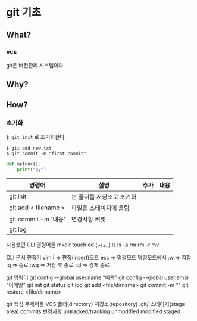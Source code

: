 # git 기초



## What?

### vcs

git은 버전관리 시스템이다.



## Why?





## How?

### 초기화

`$ git init` 로 초기화한다.



```
$ git add new.txt
$ git commit -m "first commit"
```

```python
def myfunc():
	print("py")
```



| 명령어               | 설명                      | 추가 | 내용 |
| -------------------- | ------------------------- | ---- | ---- |
| git init             | 본 폴더를 저장소로 초기화 |      |      |
| git add < filename > | 파일을 스테이지에 올림    |      |      |
| git commit -m '내용' | 변경사항 커밋             |      |      |
| git log              |                           |      |      |



사용했던 CLI 명령어들
mkdir
touch
cd (~/./..)
ls
ls -a
rm
rm -r
mv

CLI 문서 편집기 vim
i => 편집(insert)모드
esc => 명령모드
명령모드에서
:w => 저장
:q => 종료
:wq => 저장 후 종료
:q! => 강제 종료

git 명령어
git config --global user.name "이름"
git config --global user.email "이메일"
git init
git status
git log
git add <file/dirname>
git commit -m "<message>"
git restore <file/dirname>

git 핵심 주제어들
VCS
폴더(directory)
저장소(repository)
.git/
스테이지(stage area)
commits
변경사항
untracked/tracking
unmodified
modified
staged
